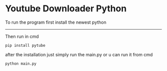 
# Youtube Downloader Python 


To run the program first install the newest python 

____


Then run in cmd
 
```
pip install pytube
```


after the installation just simply run the main.py or u can run it from cmd 


``` 
python main.py
```

